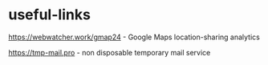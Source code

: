 # useful-links

https://webwatcher.work/gmap24 - Google Maps location-sharing analytics

https://tmp-mail.pro - non disposable temporary mail service
